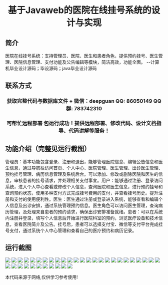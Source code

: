 <p><h1 align="center">基于Javaweb的医院在线挂号系统的设计与实现</h1></p>

## 简介
医院在线挂号系统：支持管理员、医院、医生和患者角色，提供预约挂号、医生管理、医院信息管理、支付功能及公告编辑等模块，简洁高效，功能全面。    --计算机毕业设计源码；毕设源码；java毕业设计源码


## 联系方式
<p><h3 align="center">获取完整代码与数据库文件 + 微信：deepguan QQ: 86050149 QQ群: 783742310</h3></p>
<p><h3 align="center">可帮忙远程部署 包运行成功！提供远程部署、修改代码、设计文档指导、代码讲解等服务！</h3></p>

## 功能介绍（完整见运行截图）
管理员：基本功能包含登录、注册和退出，能够管理医院信息、编辑公告信息和医生信息，通过导航栏访问首页、个人中心、医院管理、医生管理、出诊医生管理、预约挂号管理、病历信息管理及系统后台。可以添加、修改或删除医院和医生的信息，审核患者的挂号请求，并处理相关支付事宜。用户：能够通过注册、登录访问系统，进入个人中心查看或修改个人信息，查询医院和医生信息，进行预约挂号和查询预约状态，使用多种支付方式完成挂号费用的支付，并查看挂号历史。提升注册和支付的使用便利性。医生：医生通过注册或登录进入系统，能够查看和编辑个人信息及出诊安排，通过系统管理预约信息。医生角色可以访问医生管理，查询病历管理，及处理来自患者的预约请求，确保出诊安排准备就绪。患者：可以在系统内注册并登录，填写个人信息后开始进行医院科室的预约，浏览医疗设备和技术信息，查看医院简介及公告。挂号后，患者可以选择支付宝、微信等支付平台完成挂号支付，通过系统个人中心管理和查看自己的医疗预约和病历记录。


## 运行截图
![](img/001.jpg)
![](img/002.jpg)
![](img/003.jpg)
![](img/004.jpg)
![](img/005.jpg)
![](img/006.jpg)
![](img/007.jpg)
![](img/008.jpg)
![](img/009.jpg)
![](img/010.jpg)
![](img/011.jpg)
![](img/012.jpg)
![](img/013.jpg)
![](img/014.jpg)
![](img/015.jpg)
![](img/016.jpg)
![](img/017.jpg)
![](img/018.jpg)
![](img/019.jpg)
![](img/020.jpg)
![](img/021.jpg)
![](img/022.jpg)
![](img/023.jpg)
![](img/024.jpg)
![](img/025.jpg)
![](img/026.jpg)
![](img/027.jpg)
![](img/028.jpg)
![](img/029.jpg)
![](img/030.jpg)
![](img/031.jpg)
![](img/032.jpg)
![](img/033.jpg)
![](img/034.jpg)
![](img/035.jpg)
![](img/036.jpg)

<p>本代码来源于网络,仅供学习参考使用!</p>
